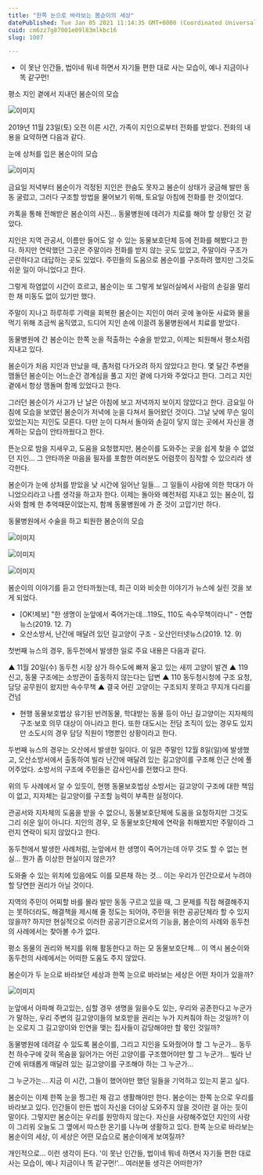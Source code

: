 ```yaml
---
title: "한쪽 눈으로 바라보는 봄순이의 세상"
datePublished: Tue Jan 05 2021 11:14:35 GMT+0000 (Coordinated Universal Time)
cuid: cm6zz7g87001e09l83mlkbc16
slug: 1007

---
```



- 이 못난 인간들, 법이네 뭐네 하면서 자기들 편한 대로 사는 모습이, 예나 지금이나 똑 같구먼!

평소 지인 곁에서 지내던 봄순이의 모습

![이미지](https://cdn.hashnode.com/res/hashnode/image/upload/v1739247741200/b8880cb2-cd72-4fde-999f-c6425eed7974.jpeg)

2019년 11월 23일(토) 오전 이른 시간, 가족이 지인으로부터 전화를 받았다. 전화의 내용을 요약하면 다음과 같다.

눈에 상처를 입은 봄순이의 모습

![이미지](https://cdn.hashnode.com/res/hashnode/image/upload/v1739247743765/21492f0a-f41e-4e20-835e-c04959e9f09d.jpeg)

금요일 저녁부터 봄순이가 걱정된 지인은 한숨도 못자고 봄순이 상태가 궁금해 발만 동동 굴렀고, 그러다 구조할 방법을 물어보기 위해, 토요일 아침에 전화를 한 것이었다.

카톡을 통해 전해받은 봄순이의 사진... 동물병원에 데려가 치료를 해야 할 상황인 것 같았다.

지인은 지역 관공서, 이름만 들어도 알 수 있는 동물보호단체 등에 전화를 해봤다고 한다. 하지만 연락했던 그곳은 주말이라 전화를 받지 않는 곳도 있었고, 주말이라 구조가 곤란하다고 대답하는 곳도 있었다. 주민들의 도움으로 봄순이를 구조하려 했지만 그것도 쉬운 일이 아니었다고 한다.

그렇게 하염없이 시간이 흐르고, 봄순이는 또 그렇게 보일러실에서 사람의 손길을 멀리한 채 미동도 없이 있기만 했다.

주말이 지나고 하루하루 기력을 회복한 봄순이는 지인이 여러 곳에 놓아둔 사료와 물을 먹기 위해 조금씩 움직였고, 드디어 지인 손에 이끌려 동물병원에서 치료를 받았다.

동물병원에 간 봄순이는 한쪽 눈을 적출하는 수술을 받았고, 이제는 퇴원해서 평소처럼 지내고 있다.

봄순이가 처음 지인과 만났을 때, 좀처럼 다가오려 하지 않았다고 한다. 몇 달간 주변을 맴돌던 봄순이는 어느순간 경계심을 풀고 지인 곁에 다가와 주었다고 한다. 그리고 지인 곁에서 항상 맴돌며 함께 있었다고 한다.

그러던 봄순이가 사고가 난 날은 아침에 보고 저녁까지 보이지 않았다고 한다. 금요일 아침에 모습을 보였던 봄순이가 저녁에 눈을 다쳐서 들어왔던 것이다. 그날 낮에 무슨 일이 있었는지는 지인도 모른다. 다만 눈이 다쳐서 돌아와 손길이 닿지 않는 곳에서 자신을 경계하는 모습이 안타까웠다고 한다.

뜬눈으로 밤을 지새우고, 도움을 요청했지만, 봄순이를 도와주는 곳을 쉽게 찾을 수 없었던 지인… 그 안타까운 마음을 필자를 포함한 여러분도 어렴풋이 짐작할 수 있으리라 생각한다.

봄순이가 눈에 상처를 받았을 낮 시간에 일어난 일들… 그 일들이 사람에 의한 학대가 아니었으리라고 나름 생각을 하고자 한다. 이제는 돌아와 예전처럼 지내고 있는 봄순이, 집사와 함께 한 추억때문이었는지, 함께 동물병원에 가 준 것이 고맙기만 하다.

동물병원에서 수술을 하고 퇴원한 봄순이의 모습

![이미지](https://cdn.hashnode.com/res/hashnode/image/upload/v1739247745804/659963b7-736f-4556-afb4-10b2f18fa711.jpeg)

![이미지](https://cdn.hashnode.com/res/hashnode/image/upload/v1739247747930/7f4f27b6-6a20-4eb1-9dc2-df5b8e59e4a8.jpeg)

![이미지](https://cdn.hashnode.com/res/hashnode/image/upload/v1739247750226/6bc01051-b006-4ce5-a398-f2f50df66016.jpeg)

봄순이의 이야기를 듣고 안타까웠는데, 최근 이와 비슷한 이야기가 뉴스에 실린 것을 보게 되었다.

- [OK!제보] "한 생명이 눈앞에서 죽어가는데…119도, 110도 속수무책이라니" - 연합뉴스(2019. 12. 7)
- 오산소방서, 난간에 매달려 있던 길고양이 구조 - 오산인터넷뉴스(2019. 12. 9)

첫번째 뉴스의 경우, 동두천에서 발생한 일로 주요 내용은 다음과 같다.

▲ 11월 20일(수) 동두천 시장 상가 하수도에 빠져 울고 있는 새끼 고양이 발견 ▲ 119 신고, 동물 구조에는 소방관이 출동하지 않는다는 답변 ▲ 110 동두청시청에 구조 요청, 담당 공무원이 왔지만 속수무책 ▲ 결국 어린 고양이는 구조되지 못하고 무지개 다리를 건넘

* 현행 동물보호법상 유기된 반려동물, 학대받는 동물 등이 아닌 길고양이는 지자체의 구조·보호 의무 대상이 아니라고 한다. 또한 대도시는 전담 조직이 있는 경우도 있지만 소도시의 경우 담당 직원이 1명뿐인 상황이라고 한다.

두번째 뉴스의 경우는 오산에서 발생한 일이다. 이 일은 주말인 12월 8일(일)에 발생했고, 오산소방서에서 출동하여 빌라 난간에 매달려 있는 길고양이를 구조해 인근 산에 풀어주었다. 소방서의 구조에 주민들은 감사인사를 전했다고 한다.

위의 두 사례에서 알 수 있듯이, 현행 동물보호법상 소방서는 길고양이 구조에 대한 책임이 없고, 지자체는 길고양이를 구조할 능력이 부족한 실정이다.

관공서와 지자체의 도움을 받을 수 없으니, 동물보호단체에 도움을 요청하지만 그것도 그리 쉬운 일이 아니다. 지인의 경우, 모 동물보호단체에 연락을 취해봤지만 주말이라 그런지 연락이 되지 않았다고 한다.

동두천에서 발생한 사례처럼, 눈앞에서 한 생명이 죽어가는데 아무 것도 할 수 없는 현실… 뭔가 좀 이상한 현실이지 않은가?

도와줄 수 있는 위치에 있음에도 이를 모른채 하는 것… 이는 우리가 인간으로서 누려야 할 당연한 권리가 아닐 것이다.

지역의 주민이 어찌할 바를 몰라 발만 동동 구르고 있을 때, 그 문제를 직접 해결해주지는 못하더라도, 해결책을 제시해 줄 정도는 되어야, 주민을 위한 공공단체라 할 수 있지 않을까? 하지만 현실적으로 이러한 공공기관으로서의 기능을, 봄순이의 사례와 동두천의 사례에서는 찾아볼 수가 없다.

평소 동물의 권리와 복지를 위해 활동한다고 하는 모 동물보호단체… 이 역시 봄순이와 동두천의 사례에서는 어떠한 도움도 주지 않았다.

봄순이가 두 눈으로 바라보던 세상과 한쪽 눈으로 바라보는 세상은 어떤 차이가 있을까?

![이미지](https://cdn.hashnode.com/res/hashnode/image/upload/v1739247752606/eeadd735-2a4e-4e69-ba18-b3241491cc9c.jpeg)

눈앞에서 아파해 하고있는, 심할 경우 생명을 잃을수도 있는, 우리와 공존한다고 누군가가 말하는, 우리 주변의 길고양이들의 보호받을 권리는 누가 지켜줘야 하는 것일까? 이는 오로지 그 길고양이와 인연을 맺는 집사들이 감당해야만 할 몫인 것일까?

동물병원에 데려갈 수 있도록 봄순이를, 그리고 지인을 도와줬어야 할 그 누군가… 동두천 하수구에 갖혀 목숨을 잃어가는 어린 고양이를 구조했어야만 할 그 누군가… 빌라 난간에 위태롭게 매달려 있는 길고양이를 구조해야 하는 그 누군가…

그 누군가는… 지금 이 시간, 그들이 했어야만 했던 일들을 기억하고 있는지 묻고 싶다.

봄순이는 이제 한쪽 눈을 찡그린 채 감고 생활해야만 한다. 봄순이는 한쪽 눈으로 우리를 바라보고 있다. 인간들이 만든 법이 자신을 더이상 도와주지 않을 것이란 걸 아는 듯이 말이다. 그렇지만 봄순이는 우리를 원망하지 않는다. 자신을 사랑해주었던 지인의 사랑이 그리워 오늘도 그 옆에서 따스한 온기를 나누며 생활하고 있다. 한쪽 눈으로 바라보는 봄순이의 세상, 이 세상은 어떤 모습으로 봄순이에게 보여질까?

개인적으로… 이런 생각이 든다. '이 못난 인간들, 법이네 뭐네 하면서 자기들 편한 대로 사는 모습이, 예나 지금이나 똑 같구먼!'… 여러분들 생각은 어떠한가?